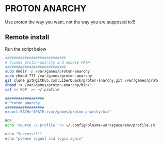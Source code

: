 # PROTON ANARCHY

Use proton the way you want, not the way you are supposed to!!!


## Remote install
Run the script below
```bash
############################
# Clones proton-anarchy and update PATH
############################
sudo mkdir -p /var/games/proton-anarchy
sudo chmod 777 /var/games/proton-anarchy
git clone git@github.com:LiberQuack/proton-anarchy.git /var/games/proton-anarchy --depth=1
chmod +x /var/games/proton-anarchy/bin/*
cat <<'EOF' >> ~/.profile

##################
# Proton anarchy
##################
export PATH="$PATH:/var/games/proton-anarchy/bin"

EOF
echo 'source ~/.profile' >> ~/.config/plasma-workspace/env/profile.sh

echo "Success!!!"
echo "please logout and login again"
```